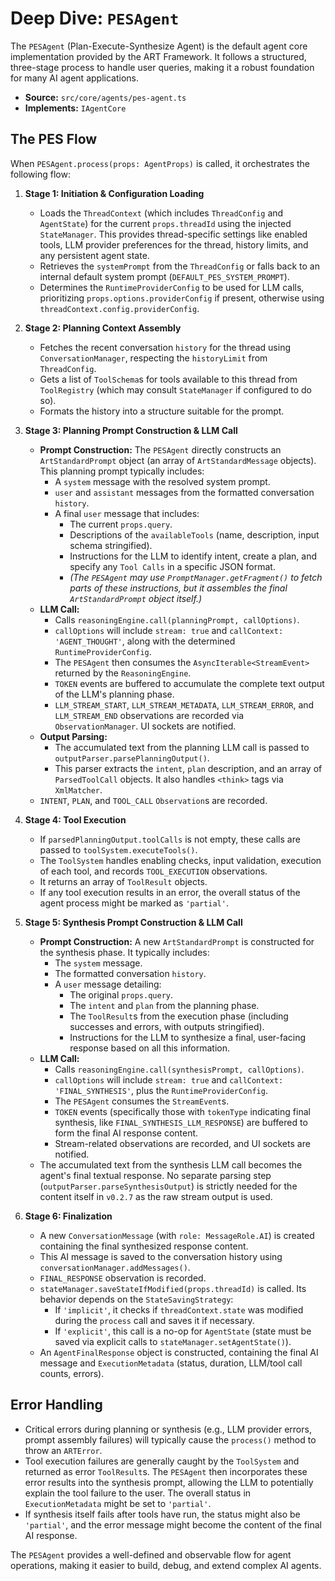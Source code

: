 # Deep Dive: `PESAgent`

The `PESAgent` (Plan-Execute-Synthesize Agent) is the default agent core implementation provided by the ART Framework. It follows a structured, three-stage process to handle user queries, making it a robust foundation for many AI agent applications.

*   **Source:** `src/core/agents/pes-agent.ts`
*   **Implements:** `IAgentCore`

## The PES Flow

When `PESAgent.process(props: AgentProps)` is called, it orchestrates the following flow:

<!-- Placeholder for PESAgent.process() Sequence Diagram -->
<!-- Diagram should show:
    1. Input: AgentProps
    2. Load Context (StateManager, ConversationManager)
    3. Planning:
        - Construct ArtStandardPrompt (planning)
        - Call ReasoningEngine.call() -> StreamEvents
        - Consume StreamEvents, buffer text
        - Call OutputParser.parsePlanningOutput() -> intent, plan, toolCalls
        - Record INTENT, PLAN, TOOL_CALL Observations
    4. Execution (if toolCalls exist):
        - Call ToolSystem.executeTools(toolCalls) -> ToolResults
        - ToolSystem records TOOL_EXECUTION Observations
    5. Synthesis:
        - Construct ArtStandardPrompt (synthesis, including toolResults)
        - Call ReasoningEngine.call() -> StreamEvents
        - Consume StreamEvents, buffer final response text
        - Record SYNTHESIS Observation
    6. Finalization:
        - Save final AI message (ConversationManager)
        - Save state if modified (StateManager based on StateSavingStrategy)
        - Record FINAL_RESPONSE Observation
    7. Output: AgentFinalResponse
-->

1.  **Stage 1: Initiation & Configuration Loading**
    *   Loads the `ThreadContext` (which includes `ThreadConfig` and `AgentState`) for the current `props.threadId` using the injected `StateManager`. This provides thread-specific settings like enabled tools, LLM provider preferences for the thread, history limits, and any persistent agent state.
    *   Retrieves the `systemPrompt` from the `ThreadConfig` or falls back to an internal default system prompt (`DEFAULT_PES_SYSTEM_PROMPT`).
    *   Determines the `RuntimeProviderConfig` to be used for LLM calls, prioritizing `props.options.providerConfig` if present, otherwise using `threadContext.config.providerConfig`.

2.  **Stage 2: Planning Context Assembly**
    *   Fetches the recent conversation `history` for the thread using `ConversationManager`, respecting the `historyLimit` from `ThreadConfig`.
    *   Gets a list of `ToolSchema`s for tools available to this thread from `ToolRegistry` (which may consult `StateManager` if configured to do so).
    *   Formats the history into a structure suitable for the prompt.

3.  **Stage 3: Planning Prompt Construction & LLM Call**
    *   **Prompt Construction:** The `PESAgent` directly constructs an `ArtStandardPrompt` object (an array of `ArtStandardMessage` objects). This planning prompt typically includes:
        *   A `system` message with the resolved system prompt.
        *   `user` and `assistant` messages from the formatted conversation `history`.
        *   A final `user` message that includes:
            *   The current `props.query`.
            *   Descriptions of the `availableTools` (name, description, input schema stringified).
            *   Instructions for the LLM to identify intent, create a plan, and specify any `Tool Calls` in a specific JSON format.
            *   *(The `PESAgent` may use `PromptManager.getFragment()` to fetch parts of these instructions, but it assembles the final `ArtStandardPrompt` object itself.)*
    *   **LLM Call:**
        *   Calls `reasoningEngine.call(planningPrompt, callOptions)`.
        *   `callOptions` will include `stream: true` and `callContext: 'AGENT_THOUGHT'`, along with the determined `RuntimeProviderConfig`.
        *   The `PESAgent` then consumes the `AsyncIterable<StreamEvent>` returned by the `ReasoningEngine`.
        *   `TOKEN` events are buffered to accumulate the complete text output of the LLM's planning phase.
        *   `LLM_STREAM_START`, `LLM_STREAM_METADATA`, `LLM_STREAM_ERROR`, and `LLM_STREAM_END` observations are recorded via `ObservationManager`. UI sockets are notified.
    *   **Output Parsing:**
        *   The accumulated text from the planning LLM call is passed to `outputParser.parsePlanningOutput()`.
        *   This parser extracts the `intent`, `plan` description, and an array of `ParsedToolCall` objects. It also handles `<think>` tags via `XmlMatcher`.
    *   `INTENT`, `PLAN`, and `TOOL_CALL` `Observation`s are recorded.

4.  **Stage 4: Tool Execution**
    *   If `parsedPlanningOutput.toolCalls` is not empty, these calls are passed to `toolSystem.executeTools()`.
    *   The `ToolSystem` handles enabling checks, input validation, execution of each tool, and records `TOOL_EXECUTION` observations.
    *   It returns an array of `ToolResult` objects.
    *   If any tool execution results in an error, the overall status of the agent process might be marked as `'partial'`.

5.  **Stage 5: Synthesis Prompt Construction & LLM Call**
    *   **Prompt Construction:** A new `ArtStandardPrompt` is constructed for the synthesis phase. It typically includes:
        *   The `system` message.
        *   The formatted conversation `history`.
        *   A `user` message detailing:
            *   The original `props.query`.
            *   The `intent` and `plan` from the planning phase.
            *   The `ToolResult`s from the execution phase (including successes and errors, with outputs stringified).
            *   Instructions for the LLM to synthesize a final, user-facing response based on all this information.
    *   **LLM Call:**
        *   Calls `reasoningEngine.call(synthesisPrompt, callOptions)`.
        *   `callOptions` will include `stream: true` and `callContext: 'FINAL_SYNTHESIS'`, plus the `RuntimeProviderConfig`.
        *   The `PESAgent` consumes the `StreamEvent`s.
        *   `TOKEN` events (specifically those with `tokenType` indicating final synthesis, like `FINAL_SYNTHESIS_LLM_RESPONSE`) are buffered to form the final AI response content.
        *   Stream-related observations are recorded, and UI sockets are notified.
    *   The accumulated text from the synthesis LLM call becomes the agent's final textual response. No separate parsing step (`outputParser.parseSynthesisOutput`) is strictly needed for the content itself in `v0.2.7` as the raw stream output is used.

6.  **Stage 6: Finalization**
    *   A new `ConversationMessage` (with `role: MessageRole.AI`) is created containing the final synthesized response content.
    *   This AI message is saved to the conversation history using `conversationManager.addMessages()`.
    *   `FINAL_RESPONSE` observation is recorded.
    *   `stateManager.saveStateIfModified(props.threadId)` is called. Its behavior depends on the `StateSavingStrategy`:
        *   If `'implicit'`, it checks if `threadContext.state` was modified during the `process` call and saves it if necessary.
        *   If `'explicit'`, this call is a no-op for `AgentState` (state must be saved via explicit calls to `stateManager.setAgentState()`).
    *   An `AgentFinalResponse` object is constructed, containing the final AI message and `ExecutionMetadata` (status, duration, LLM/tool call counts, errors).

## Error Handling

*   Critical errors during planning or synthesis (e.g., LLM provider errors, prompt assembly failures) will typically cause the `process()` method to throw an `ARTError`.
*   Tool execution failures are generally caught by the `ToolSystem` and returned as error `ToolResult`s. The `PESAgent` then incorporates these error results into the synthesis prompt, allowing the LLM to potentially explain the tool failure to the user. The overall status in `ExecutionMetadata` might be set to `'partial'`.
*   If synthesis itself fails after tools have run, the status might also be `'partial'`, and the error message might become the content of the final AI response.

The `PESAgent` provides a well-defined and observable flow for agent operations, making it easier to build, debug, and extend complex AI agents.